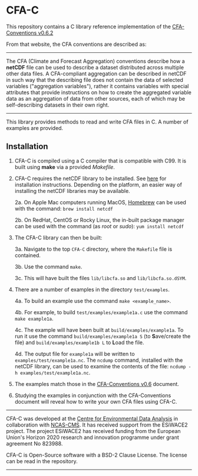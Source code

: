 CFA-C
=====

This repository contains a C library reference implementation of the
[CFA-Conventions v0.6.2](https://github.com/NCAS-CMS/cfa-conventions/blob/master/source/cfa.md)

From that website, the CFA conventions are described as:

---

The CFA (Climate and Forecast Aggregation) conventions describe how a **netCDF** 
file can be used to describe a dataset distributed across multiple other data 
files. A CFA-compliant aggregation can be described in netCDF in such way that
the describing file does not contain the data of selected variables 
("aggregation variables"), rather it contains variables with special attributes 
that provide instructions on how to create the aggregated variable data as an 
aggregation of data from other sources, each of which may be self-describing 
datasets in their own right.

---

This library provides methods to read and write CFA files in C.  A number of 
examples are provided.

Installation
------------

1.  CFA-C is compiled using a C compiler that is compatible with C99.  It is built using **make** via a provided *Makefile*.

2.  CFA-C requires the netCDF library to be installed.  See [here](https://docs.unidata.ucar.edu/netcdf-c/current/winbin.html) for installation instructions.  Depending on the platform, an easier way of installing the netCDF libraries may be available.

    2a.  On Apple Mac computers running MacOS, [Homebrew](https://brew.sh) can be used with the command: `brew install netcdf`

    2b.  On RedHat, CentOS or Rocky Linux, the in-built package manager can be used with the command (as *root* or *sudo*): `yum install netcdf`

3.  The CFA-C library can then be built:

    3a.  Navigate to the top `CFA-C` directory, where the `Makefile` file is contained.

    3b.  Use the command `make`.

    3c.  This will have built the files `lib/libcfa.so` and `lib/libcfa.so.dSYM`.

4.  There are a number of examples in the directory `test/examples`.  

    4a.  To build an example use the command `make <example_name>`.

    4b.  For example, to build `test/examples/example1a.c` use the command `make example1a`.

    4c.  The example will have been built at `build/examples/example1a`.  To run it use the command `build/examples/example1a S` (to **S**ave/create the file) and
    `build/examples/example1b L` to **L**oad the file.

    4d.  The output file for `example1a` will be written to `examples/test/example1a.nc`.  The `ncdump` command, installed with the netCDF library, can be used to examine the contents of the file: `ncdump -h examples/test/example1a.nc`.

5.  The examples match those in the [CFA-Conventions v0.6](https://github.com/NCAS-CMS/cfa-conventions/blob/master/source/cfa.md) document.

6.  Studying the examples in conjunction with the CFA-Conventions document will reveal how to write your own CFA files using CFA-C.

---

CFA-C was developed at the [Centre for Environmental Data Analysis](https://www.ceda.ac.uk) in collaboration with [NCAS-CMS](https://cms.ncas.ac.uk).
It has received support from the ESiWACE2 project. The project ESiWACE2 has received 
funding from the European Union's Horizon 2020 research and innovation programme
under grant agreement No 823988. 

CFA-C is Open-Source software with a BSD-2 Clause License.  The license can be
read in the repository.

--- 